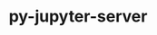 ---
title: "py-jupyter-server"
layout: cache
categories: [package, develop-2025-03-16]
meta: {"compilers": ["gcc@=11.1.0", "gcc@=11.4.0", "oneapi@=2024.2.1"], "num_specs": 12, "num_specs_by_stack": {"data-vis-sdk": 1, "e4s": 4, "e4s-neoverse-v2": 2, "e4s-oneapi": 5, "root": 12}, "oss": ["ubuntu20.04", "ubuntu22.04"], "platforms": ["linux"], "stacks": ["data-vis-sdk", "e4s", "e4s-neoverse-v2", "e4s-oneapi", "root"], "targets": ["neoverse_v2", "x86_64_v3"], "versions": ["1.21.0", "2.14.2", "2.6.0"]}
spec_details: [{"compiler": "gcc@=11.1.0", "hash": "62alhw4fwgtry2xjvzng33eu6fkkh3px", "os": "ubuntu20.04", "platform": "linux", "size": "-", "stacks": ["data-vis-sdk", "root"], "target": "x86_64_v3", "variants": ["build_system=python_pip"], "versions": ["2.14.2"]}, {"compiler": "gcc@=11.4.0", "hash": "6ewbycn2wrrgyxdrglx2kmhdnzuby3rx", "os": "ubuntu22.04", "platform": "linux", "size": "-", "stacks": ["e4s", "root"], "target": "x86_64_v3", "variants": ["build_system=python_pip"], "versions": ["2.14.2"]}, {"compiler": "oneapi@=2024.2.1", "hash": "du5uuw47dw6ql4xiwphahqjmdrc5r4sw", "os": "ubuntu22.04", "platform": "linux", "size": "-", "stacks": ["e4s-oneapi", "root"], "target": "x86_64_v3", "variants": ["build_system=python_pip", "patches=0430f63", "~typescript"], "versions": ["1.21.0"]}, {"compiler": "gcc@=11.4.0", "hash": "gurpsa6s7cek6gczsgczrhrr27eo7tpq", "os": "ubuntu22.04", "platform": "linux", "size": "-", "stacks": ["e4s-neoverse-v2", "root"], "target": "neoverse_v2", "variants": ["build_system=python_pip"], "versions": ["2.14.2"]}, {"compiler": "gcc@=11.4.0", "hash": "kdeahrbet6gjgmjr5pr7ggj543qdqzho", "os": "ubuntu22.04", "platform": "linux", "size": "-", "stacks": ["e4s", "root"], "target": "x86_64_v3", "variants": ["build_system=python_pip"], "versions": ["2.14.2"]}, {"compiler": "gcc@=11.4.0", "hash": "kwrc757ai6c2m4nl3po6fxfiwxj3rhyz", "os": "ubuntu22.04", "platform": "linux", "size": "-", "stacks": ["e4s-neoverse-v2", "root"], "target": "neoverse_v2", "variants": ["build_system=python_pip"], "versions": ["2.14.2"]}, {"compiler": "gcc@=11.4.0", "hash": "m3uildwci6ycxsuftuamxz37fat6jf2j", "os": "ubuntu22.04", "platform": "linux", "size": "-", "stacks": ["e4s", "root"], "target": "x86_64_v3", "variants": ["build_system=python_pip", "patches=0430f63", "~typescript"], "versions": ["1.21.0"]}, {"compiler": "oneapi@=2024.2.1", "hash": "mnknbagufqfbqtw5vte56ihxrxhurheo", "os": "ubuntu22.04", "platform": "linux", "size": "-", "stacks": ["e4s-oneapi", "root"], "target": "x86_64_v3", "variants": ["build_system=python_pip"], "versions": ["2.6.0"]}, {"compiler": "oneapi@=2024.2.1", "hash": "opcuslv62axbxtull5jfdw56i6tyfs55", "os": "ubuntu22.04", "platform": "linux", "size": "-", "stacks": ["e4s-oneapi", "root"], "target": "x86_64_v3", "variants": ["build_system=python_pip"], "versions": ["2.6.0"]}, {"compiler": "oneapi@=2024.2.1", "hash": "rlhi6a65dtrp4zrruc4fcyc32lzfke3k", "os": "ubuntu22.04", "platform": "linux", "size": "-", "stacks": ["e4s-oneapi", "root"], "target": "x86_64_v3", "variants": ["build_system=python_pip", "patches=0430f63", "~typescript"], "versions": ["1.21.0"]}, {"compiler": "gcc@=11.4.0", "hash": "ubrq4xxa44eakscwaedzsbjonglg24i2", "os": "ubuntu22.04", "platform": "linux", "size": "-", "stacks": ["e4s", "root"], "target": "x86_64_v3", "variants": ["build_system=python_pip", "patches=0430f63", "~typescript"], "versions": ["1.21.0"]}, {"compiler": "oneapi@=2024.2.1", "hash": "wr7lxaplwrad65e5gmm7oiqfzkewgouo", "os": "ubuntu22.04", "platform": "linux", "size": "-", "stacks": ["e4s-oneapi", "root"], "target": "x86_64_v3", "variants": ["build_system=python_pip"], "versions": ["2.6.0"]}]
---